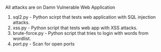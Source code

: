 All attacks are on Damn Vulnerable Web Application

1. sql2.py - Python scirpt that tests web application with SQL injection attacks.
2. xss.py - Python script that tests web app with XSS attacks.
3. brute-force.py - Python script that tries to login with words from wordlist.
4. port.py - Scan for open ports